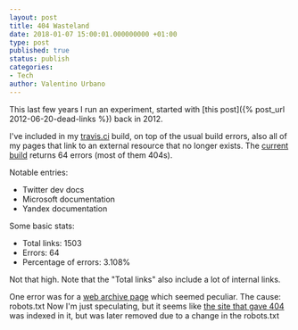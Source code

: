 ```yaml
---
layout: post
title: 404 Wasteland
date: 2018-01-07 15:00:01.000000000 +01:00
type: post
published: true
status: publish
categories:
- Tech
author: Valentino Urbano
---
```


This last few years I run an experiment, started with [this post]({% post_url 2012-06-20-dead-links %}) back in 2012.

I've included in my [travis.ci][0] build, on top of the usual build errors, also all of my pages that link to an external resource that no longer exists. The [current build][1] returns 64 errors (most of them 404s).

Notable entries:
- Twitter dev docs
- Microsoft documentation
- Yandex documentation

Some basic stats:
- Total links: 1503
- Errors: 64
- Percentage of errors: 3.108%

Not that high. Note that the "Total links" also include a lot of internal links.

One error was for a [web archive page][2] which seemed peculiar. The cause: robots.txt 
Now I'm just speculating, but it seems like [the site that gave 404][3] was indexed in it, but was later removed due to a change in the robots.txt


[0]: https://travis-ci.org
[1]: https://travis-ci.org/valeIT/valeIT.github.io/builds/326023186?
[2]: https://web.archive.org/web
[3]: https://web.archive.org/web/2/http://www.ilmacminimalista.it